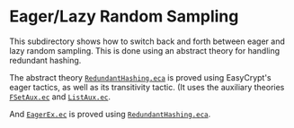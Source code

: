 Eager/Lazy Random Sampling
====================================================================

This subdirectory shows how to switch back and forth between eager and
lazy random sampling. This is done using an abstract theory for
handling redundant hashing.

The abstract theory [`RedundantHashing.eca`](RedundantHashing.ec) is
proved using EasyCrypt's eager tactics, as well as its transitivity
tactic. (It uses the auxiliary theories [`FSetAux.ec`](FSetAux.ec) and
[`ListAux.ec`](ListAux.ec).

And [`EagerEx.ec`](EagerEx.ec) is proved using 
[`RedundantHashing.eca`](RedundantHashing.ec).
